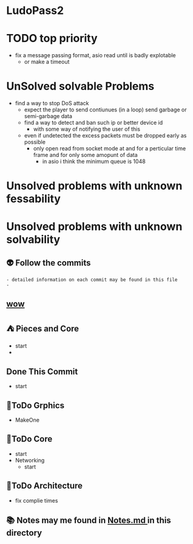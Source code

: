 # LudoPass2

# TODO top priority
- fix a message passing format,  asio read until is badly explotable
  - or make a timeout

# UnSolved solvable Problems
- find a way to stop DoS attack
  - expect the player to send contiunues (in a loop) send garbage or semi-garbage data
  - find a way to detect and ban such ip or better device id 
    - with some way of notifying the user of this
  -  even if undetected the excess packets must be dropped early as possible
     -  only open read from socket mode at and for a perticular time frame and for only some amopunt of data
        -  in asio i think the minimum queue is 1048 

# Unsolved problems with unknown fessability
# Unsolved problems with unknown solvability

## :alien: Follow the commits
    - detailed information on each commit may be found in this file
    - 

<a name="#posi"> </a>
## [wow](Notes.md#12)
## :tent: Pieces and Core
- start
- 
## Done This Commit
- start
## :hammer:ToDo Grphics
- MakeOne



## :hammer:ToDo Core
- start
- Networking
  - start
## :hammer:ToDo Architecture
- fix complie times
## :books: Notes may me found in [Notes.md ](./Notes.md) in this directory






